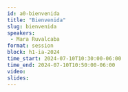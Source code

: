 ```yaml
---
id: a0-bienvenida
title: "Bienvenida"
slug: bienvenida
speakers:
 - Mara Ruvalcaba
format: session
block: h1-ia-2024
time_start: 2024-07-10T10:30:00-06:00
time_end: 2024-07-10T10:50:00-06:00
video:
slides:
---
```

